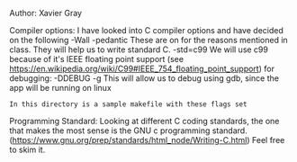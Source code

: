 Author: Xavier Gray

Compiler options:
	I have looked into C compiler options and have decided on the following
	-Wall -pedantic
		These are on for the reasons mentioned in class. They will help us to write standard C.
	-std=c99
		We will use c99 because of it's IEEE floating point support (see https://en.wikipedia.org/wiki/C99#IEEE_754_floating_point_support)
	for debugging: -DDEBUG -g
		This will allow us to debug using gdb, since the app will be running on linux

	In this directory is a sample makefile with these flags set

Programming Standard:
	Looking at different C coding standards, the one that makes the most sense is the GNU c programming standard. (https://www.gnu.org/prep/standards/html_node/Writing-C.html)
	Feel free to skim it. 

